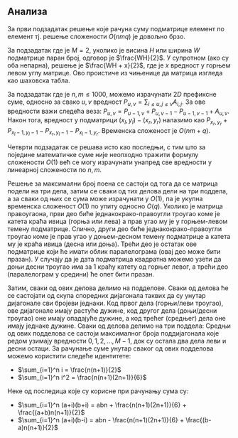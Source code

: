 ## Анализа

За први подзадатак решење које рачуна суму подматрице елемент по елемент тј. решење сложености $O(nmq)$ је довољно брзо.

За подзадатак где је $M=2$, уколико је висина $H$ или ширина $W$ подматрице паран број, одговор је $\frac{WH}{2}$. У супротном (ако су оба непарна), решење је $\frac{WH + x}{2}$, где је $x$ вредност у горњем левом углу матрице. Ово проистиче из чињенице да матрица изгледа као шаховска табла.

За подзадатак где је $n,m \leq 1000$, можемо израчунати $2D$ префиксне суме, односно за свако $u,v$ вредност $P_{u,v} = \sum_{i\leq u, j \leq v} A_{i, j}$. За ове вредности важи следећа веза: $P_{u,v} = P_{u-1,v} + P_{u,v-1} - P_{u-1,v-1} + A_{u,v}$. Након тога, вредност у подматрици $(x_l, y_l) - (x_r, y_r)$ налазимо као $P_{x_r,y_r}+P_{x_l-1,y_l-1}-P_{x_r, y_l-1}-P_{x_l-1,y_r}$. Временска сложеност је $O(nm+q)$.

Четврти подзадатак се решава исто као последњи, с тим што за поједине математичке суме није неопходно тражити формулу сложености $O(1)$ већ се могу израчунати унапред све вредности у линеарној сложености по $n,m$.

Решење за максимални број поена се састоји од тога да се матрица подели на три дела, затим се сваки од тих делова дели на три поддела, а за сваки од њих се сума може израчунати у $O(1)$, па је укупна временска сложеност $O(1)$ по упиту односно $O(q)$. Уколико је матрица правоугаона, први део биће једнакокрако-правоугли троугао коме је катета краћа ивица (горња или лева) а прав угао му је у горњем-левом темену подматрице. Слично, други део биће једнакокрако-правоугли троугао коме је прав угао у доњем-десном темену подматрице а катета му је краћа ивица (десна или доња). Трећи део је остатак ове подматрице који ће имати облик паралелограма (овај део може бити празан). У случају да је дата подматрица квадратна можемо узети да доњи десни троугао има за $1$ краћу катету од горњег левог, а трећи део (паралелограм у средини) ће опет бити празан.

Затим, сваки од ових делова делимо на подделове. Сваки од делова ће се састојати од скупа споредних дијагонала таквих да су унутар дијагонале сви бројеви једнаки. Код првог дела (горњи/леви троугао), ове дијагонале имају растуће дужине, код другог дела (доњи/десни троугао) оне имају опадајуће дужине, а код трећег (средњег) дела оне имају једнаке дужине. Сваки од делова делимо на три поддела: Средњи од ових подделова се састоји максималног броја поддијагонала које редом узимају вредности $0, 1, 2, \ldots, M-1$, док су остала два дела леви и десни остаци. За рачунање суме унутар сваког од ових подделова можемо користити следеће идентитете:

* $\sum_{i=1}^n i = \frac{n(n+1)}{2}$
* $\sum_{i=1}^n i^2 = \frac{n(n+1)(2n+1)}{6}$

Неке од последица које су корисне при рачунању сума су:

* $\sum_{i=1}^n (a+i)(b+i) = abn + \frac{n(n+1)(2n+1)}{6} + \frac{(a+b)n(n+1)}{2}$
* $\sum_{i=1}^n (a+i)(b-i) = abn - \frac{n(n+1)(2n+1)}{6} + \frac{(b-a)n(n+1)}{2}$
